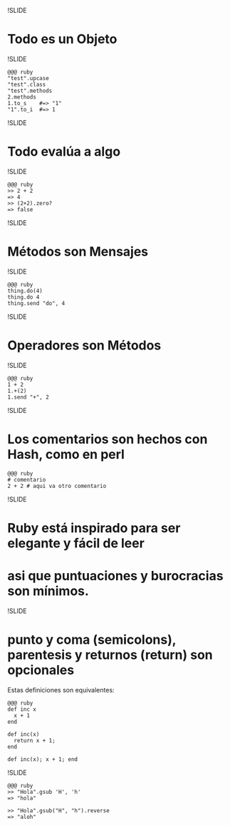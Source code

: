 !SLIDE

# Todo es un Objeto

!SLIDE

    @@@ ruby
    "test".upcase
    "test".class
    "test".methods
    2.methods
    1.to_s    #=> "1"
    "1".to_i  #=> 1

!SLIDE

# Todo evalúa a algo

!SLIDE

    @@@ ruby
    >> 2 + 2
    => 4
    >> (2+2).zero?
    => false

!SLIDE

# Métodos son Mensajes

!SLIDE

    @@@ ruby
    thing.do(4)
    thing.do 4
    thing.send "do", 4

!SLIDE

# Operadores son Métodos

!SLIDE

    @@@ ruby
    1 + 2
    1.+(2)
    1.send "+", 2


!SLIDE
# Los comentarios son hechos con Hash, como en perl

    @@@ ruby
    # comentario
    2 + 2 # aqui va otro comentario

!SLIDE

# Ruby está inspirado para ser elegante y fácil de leer

# asi que puntuaciones y burocracias son mínimos.

!SLIDE

# punto y coma (semicolons), parentesis y returnos (return) son opcionales

<div class="big-text"> Estas definiciones son equivalentes: </div>

    @@@ ruby
    def inc x
      x + 1
    end

    def inc(x)
      return x + 1;
    end

    def inc(x); x + 1; end

!SLIDE

    @@@ ruby
    >> "Hola".gsub 'H', 'h'
    => "hola"

    >> "Hola".gsub("H", "h").reverse
    => "aloh"


    
